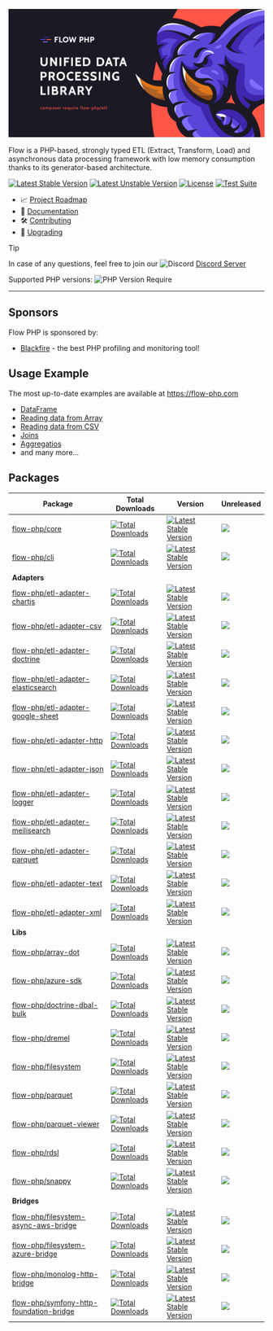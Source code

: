 ![img](/profile/flow_php_banner_02_2022.png)

Flow is a PHP-based, strongly typed ETL (Extract, Transform, Load) and asynchronous data processing framework with low memory consumption thanks to its generator-based architecture.

[![Latest Stable Version](https://poser.pugx.org/flow-php/flow/v)](https://packagist.org/packages/flow-php/flow)
[![Latest Unstable Version](https://poser.pugx.org/flow-php/flow/v/unstable)](https://packagist.org/packages/flow-php/flow)
[![License](https://poser.pugx.org/flow-php/flow/license)](https://packagist.org/packages/flow-php/flow)
[![Test Suite](https://github.com/flow-php/flow/actions/workflows/test-suite.yml/badge.svg?branch=1.x)](https://github.com/flow-php/flow/actions/workflows/test-suite.yml)

- 📈 [Project Roadmap](https://github.com/orgs/flow-php/projects/1)
- 📜 [Documentation](https://flow-php.comhttps://flow-php.com/documentation/)
- 🛠️ [Contributing](https://github.com/flow-php/flow/blob/1.xhttps://flow-php.com/documentation/contributing.md)
- 🚧 [Upgrading](https://github.com/flow-php/flow/blob/1.x/UPGRADE.md)


> [!TIP]
> In case of any questions, feel free to join our <img src="https://cdn.prod.website-files.com/6257adef93867e50d84d30e2/636e0a69f118df70ad7828d4_icon_clyde_blurple_RGB.svg" width="16px" height="16px" alt="Discord"> [Discord Server](https://discord.gg/5dNXfQyACW)

Supported PHP versions: ![PHP Version Require](https://poser.pugx.org/flow-php/flow/require/php)

---

## Sponsors 

Flow PHP is sponsored by: 

- [Blackfire](https://blackfire.io/) - the best PHP profiling and monitoring tool!
  
## Usage Example

The most up-to-date examples are available at https://flow-php.com 

- [DataFrame](https://flow-php.comhttps://flow-php.com/documentation/example/data_frame/data_frame/#example)
- [Reading data from Array](https://flow-php.comhttps://flow-php.com/documentation/example/data_reading/array/#example)
- [Reading data from CSV](https://flow-php.comhttps://flow-php.com/documentation/example/data_reading/csv/#example)
- [Joins](https://flow-php.comhttps://flow-php.com/documentation/example/join/join/#example)
- [Aggregatios](https://flow-php.comhttps://flow-php.com/documentation/example/aggregations/group_by/#example)
- and many more...

## Packages


| Package                                                                                                        | Total Downloads                                                                                                                                                        | Version                                                                                                                                                                     | Unreleased                                                                                                                                                                   |
|----------------------------------------------------------------------------------------------------------------|------------------------------------------------------------------------------------------------------------------------------------------------------------------------|-----------------------------------------------------------------------------------------------------------------------------------------------------------------------------|------------------------------------------------------------------------------------------------------------------------------------------------------------------------------|
| [flow-php/core](https://flow-php.com/documentation/components/core/core)                                                        | [![Total Downloads](https://poser.pugx.org/flow-php/etl/downloads)](https://packagist.org/packages/flow-php/etl)                                                       | [![Latest Stable Version](https://poser.pugx.org/flow-php/etl/v/stable)](https://packagist.org/packages/flow-php/etl)                                                       | [![](https://flow-php.github.io/commits-since-release-counter/flow-php/etl.svg)](https://github.com/flow-php/etl/tags)                                                       |
| [flow-php/cli](https://flow-php.com/documentation/components/cli/docs)                                                          | [![Total Downloads](https://poser.pugx.org/flow-php/cli/downloads)](https://packagist.org/packages/flow-php/cli)                                                       | [![Latest Stable Version](https://poser.pugx.org/flow-php/cli/v/stable)](https://packagist.org/packages/flow-php/cli)                                                       | [![](https://flow-php.github.io/commits-since-release-counter/flow-php/cli.svg)](https://github.com/flow-php/cli/tags)                                                       |
| **Adapters**                                                                                                   |                                                                                                                                                                        |                                                                                                                                                                             |                                                                                                                                                                              |
| [flow-php/etl-adapter-chartjs](https://flow-php.com/documentation/components/adapters/chartjs)                                  | [![Total Downloads](https://poser.pugx.org/flow-php/etl-adapter-chartjs/downloads)](https://packagist.org/packages/flow-php/etl-adapter-chartjs)                       | [![Latest Stable Version](https://poser.pugx.org/flow-php/etl-adapter-chartjs/v/stable)](https://packagist.org/packages/flow-php/etl-adapter-chartjs)                       | [![](https://flow-php.github.io/commits-since-release-counter/flow-php/etl-adapter-chartjs.svg)](https://github.com/flow-php/etl-adapter-chartjs/tags)                       |
| [flow-php/etl-adapter-csv](https://flow-php.com/documentation/components/adapters/csv)                                          | [![Total Downloads](https://poser.pugx.org/flow-php/etl-adapter-csv/downloads)](https://packagist.org/packages/flow-php/etl-adapter-csv)                               | [![Latest Stable Version](https://poser.pugx.org/flow-php/etl-adapter-csv/v/stable)](https://packagist.org/packages/flow-php/etl-adapter-csv)                               | [![](https://flow-php.github.io/commits-since-release-counter/flow-php/etl-adapter-csv.svg)](https://github.com/flow-php/etl-adapter-csv/tags)                               |
| [flow-php/etl-adapter-doctrine](https://flow-php.com/documentation/components/adapters/doctrine)                                | [![Total Downloads](https://poser.pugx.org/flow-php/etl-adapter-doctrine/downloads)](https://packagist.org/packages/flow-php/etl-adapter-doctrine)                     | [![Latest Stable Version](https://poser.pugx.org/flow-php/etl-adapter-doctrine/v/stable)](https://packagist.org/packages/flow-php/etl-adapter-doctrine)                     | [![](https://flow-php.github.io/commits-since-release-counter/flow-php/etl-adapter-csv.svg)](https://github.com/flow-php/etl-adapter-csv/tags)                               |
| [flow-php/etl-adapter-elasticsearch](https://flow-php.com/documentation/components/adapters/elasticsearch)                      | [![Total Downloads](https://poser.pugx.org/flow-php/etl-adapter-elasticsearch/downloads)](https://packagist.org/packages/flow-php/etl-adapter-elasticsearch)           | [![Latest Stable Version](https://poser.pugx.org/flow-php/etl-adapter-elasticsearch/v/stable)](https://packagist.org/packages/flow-php/etl-adapter-elasticsearch)           | [![](https://flow-php.github.io/commits-since-release-counter/flow-php/etl-adapter-elasticsearch.svg)](https://github.com/flow-php/etl-adapter-elasticsearch/tags)           |
| [flow-php/etl-adapter-google-sheet](https://flow-php.com/documentation/components/adapters/google-sheet)                        | [![Total Downloads](https://poser.pugx.org/flow-php/etl-adapter-google-sheet/downloads)](https://packagist.org/packages/flow-php/etl-adapter-google-sheet)             | [![Latest Stable Version](https://poser.pugx.org/flow-php/etl-adapter-google-sheet/v/stable)](https://packagist.org/packages/flow-php/etl-adapter-google-sheet)             | [![](https://flow-php.github.io/commits-since-release-counter/flow-php/etl-adapter-google-sheet.svg)](https://github.com/flow-php/etl-adapter-google-sheet/tags)             |
| [flow-php/etl-adapter-http](https://flow-php.com/documentation/components/adapters/http)                                        | [![Total Downloads](https://poser.pugx.org/flow-php/etl-adapter-http/downloads)](https://packagist.org/packages/flow-php/etl-adapter-http)                             | [![Latest Stable Version](https://poser.pugx.org/flow-php/etl-adapter-http/v/stable)](https://packagist.org/packages/flow-php/etl-adapter-http)                             | [![](https://flow-php.github.io/commits-since-release-counter/flow-php/etl-adapter-http.svg)](https://github.com/flow-php/etl-adapter-http/tags)                             |
| [flow-php/etl-adapter-json](https://flow-php.com/documentation/components/adapters/json)                                        | [![Total Downloads](https://poser.pugx.org/flow-php/etl-adapter-json/downloads)](https://packagist.org/packages/flow-php/etl-adapter-json)                             | [![Latest Stable Version](https://poser.pugx.org/flow-php/etl-adapter-json/v/stable)](https://packagist.org/packages/flow-php/etl-adapter-json)                             | [![](https://flow-php.github.io/commits-since-release-counter/flow-php/etl-adapter-json.svg)](https://github.com/flow-php/etl-adapter-json/tags)                             |
| [flow-php/etl-adapter-logger](https://flow-php.com/documentation/components/adapters/logger)                                    | [![Total Downloads](https://poser.pugx.org/flow-php/etl-adapter-logger/downloads)](https://packagist.org/packages/flow-php/etl-adapter-logger)                         | [![Latest Stable Version](https://poser.pugx.org/flow-php/etl-adapter-logger/v/stable)](https://packagist.org/packages/flow-php/etl-adapter-logger)                         | [![](https://flow-php.github.io/commits-since-release-counter/flow-php/etl-adapter-meilisearch.svg)](https://github.com/flow-php/etl-adapter-meilisearch/tags)               |
| [flow-php/etl-adapter-meilisearch](https://flow-php.com/documentation/components/adapters/meilisearch)                          | [![Total Downloads](https://poser.pugx.org/flow-php/etl-adapter-meilisearch/downloads)](https://packagist.org/packages/flow-php/etl-adapter-meilisearch)               | [![Latest Stable Version](https://poser.pugx.org/flow-php/etl-adapter-meilisearch/v/stable)](https://packagist.org/packages/flow-php/etl-adapter-meilisearch)               | [![](https://flow-php.github.io/commits-since-release-counter/flow-php/etl-adapter-meilisearch.svg)](https://github.com/flow-php/etl-adapter-meilisearch/tags)               |
| [flow-php/etl-adapter-parquet](https://flow-php.com/documentation/components/adapters/parquet)                                  | [![Total Downloads](https://poser.pugx.org/flow-php/etl-adapter-parquet/downloads)](https://packagist.org/packages/flow-php/etl-adapter-parquet)                       | [![Latest Stable Version](https://poser.pugx.org/flow-php/etl-adapter-parquet/v/stable)](https://packagist.org/packages/flow-php/etl-adapter-parquet)                       | [![](https://flow-php.github.io/commits-since-release-counter/flow-php/etl-adapter-parquet.svg)](https://github.com/flow-php/etl-adapter-parquet/tags)                       |
| [flow-php/etl-adapter-text](https://flow-php.com/documentation/components/adapters/text)                                        | [![Total Downloads](https://poser.pugx.org/flow-php/etl-adapter-text/downloads)](https://packagist.org/packages/flow-php/etl-adapter-text)                             | [![Latest Stable Version](https://poser.pugx.org/flow-php/etl-adapter-text/v/stable)](https://packagist.org/packages/flow-php/etl-adapter-text)                             | [![](https://flow-php.github.io/commits-since-release-counter/flow-php/etl-adapter-text.svg)](https://github.com/flow-php/etl-adapter-text/tags)                             |
| [flow-php/etl-adapter-xml](https://flow-php.com/documentation/components/adapters/xml)                                          | [![Total Downloads](https://poser.pugx.org/flow-php/etl-adapter-xml/downloads)](https://packagist.org/packages/flow-php/etl-adapter-xml)                               | [![Latest Stable Version](https://poser.pugx.org/flow-php/etl-adapter-xml/v/stable)](https://packagist.org/packages/flow-php/etl-adapter-xml)                               | [![](https://flow-php.github.io/commits-since-release-counter/flow-php/etl-adapter-xml.svg)](https://github.com/flow-php/etl-adapter-xml/tags)                               |
| **Libs**                                                                                                       |                                                                                                                                                                        |                                                                                                                                                                             |                                                                                                                                                                              |
| [flow-php/array-dot](https://flow-php.com/documentation/components/libs/array-dot)                                              | [![Total Downloads](https://poser.pugx.org/flow-php/array-dot/downloads)](https://packagist.org/packages/flow-php/array-dot)                                           | [![Latest Stable Version](https://poser.pugx.org/flow-php/array-dot/v/stable)](https://packagist.org/packages/flow-php/array-dot)                                           | [![](https://flow-php.github.io/commits-since-release-counter/flow-php/array-dot.svg)](https://github.com/flow-php/array-dot/tags)                                           |
| [flow-php/azure-sdk](https://flow-php.com/documentation/components/libs/azure-sdk)                                              | [![Total Downloads](https://poser.pugx.org/flow-php/azure-sdk/downloads)](https://packagist.org/packages/flow-php/azure-sdk)                                           | [![Latest Stable Version](https://poser.pugx.org/flow-php/azure-sdk/v/stable)](https://packagist.org/packages/flow-php/azure-sdk)                                           | [![](https://flow-php.github.io/commits-since-release-counter/flow-php/azure-sdk.svg)](https://github.com/flow-php/azure-sdk/tags)                                           |
| [flow-php/doctrine-dbal-bulk](https://flow-php.com/documentation/components/libs/doctrine-dbal-bulk)                            | [![Total Downloads](https://poser.pugx.org/flow-php/doctrine-dbal-bulk/downloads)](https://packagist.org/packages/flow-php/doctrine-dbal-bulk)                         | [![Latest Stable Version](https://poser.pugx.org/flow-php/doctrine-dbal-bulk/v/stable)](https://packagist.org/packages/flow-php/doctrine-dbal-bulk)                         | [![](https://flow-php.github.io/commits-since-release-counter/flow-php/doctrine-dbal-bulk.svg)](https://github.com/flow-php/doctrine-dbal-bulk/tags)                         |
| [flow-php/dremel](https://flow-php.com/documentation/components/libs/dremel)                                                    | [![Total Downloads](https://poser.pugx.org/flow-php/dremel/downloads)](https://packagist.org/packages/flow-php/dremel)                                                 | [![Latest Stable Version](https://poser.pugx.org/flow-php/dremel/v/stable)](https://packagist.org/packages/flow-php/dremel)                                                 | [![](https://flow-php.github.io/commits-since-release-counter/flow-php/dremel.svg)](https://github.com/flow-php/dremel/tags)                                                 |
| [flow-php/filesystem](https://flow-php.com/documentation/components/libs/filesystem)                                            | [![Total Downloads](https://poser.pugx.org/flow-php/filesystem/downloads)](https://packagist.org/packages/flow-php/filesystem)                                         | [![Latest Stable Version](https://poser.pugx.org/flow-php/filesystem/v/stable)](https://packagist.org/packages/flow-php/filesystem)                                         | [![](https://flow-php.github.io/commits-since-release-counter/flow-php/filesystem.svg)](https://github.com/flow-php/filesystem/tags)                                         |
| [flow-php/parquet](https://flow-php.com/documentation/components/libs/parquet)                                                  | [![Total Downloads](https://poser.pugx.org/flow-php/parquet/downloads)](https://packagist.org/packages/flow-php/parquet)                                               | [![Latest Stable Version](https://poser.pugx.org/flow-php/parquet/v/stable)](https://packagist.org/packages/flow-php/parquet)                                               | [![](https://flow-php.github.io/commits-since-release-counter/flow-php/parquet.svg)](https://github.com/flow-php/parquet/tags)                                               |
| [flow-php/parquet-viewer](https://flow-php.com/documentation/components/libs/parquet-viewer)                                    | [![Total Downloads](https://poser.pugx.org/flow-php/parquet-viewer/downloads)](https://packagist.org/packages/flow-php/parquet-viewer)                                 | [![Latest Stable Version](https://poser.pugx.org/flow-php/parquet-viewer/v/stable)](https://packagist.org/packages/flow-php/parquet-viewer)                                 | [![](https://flow-php.github.io/commits-since-release-counter/flow-php/parquet-viewer.svg)](https://github.com/flow-php/parquet-viewer/tags)                                 |
| [flow-php/rdsl](https://flow-php.com/documentation/components/libs/rdsl)                                                        | [![Total Downloads](https://poser.pugx.org/flow-php/rdsl/downloads)](https://packagist.org/packages/flow-php/rdsl)                                                     | [![Latest Stable Version](https://poser.pugx.org/flow-php/rdsl/v/stable)](https://packagist.org/packages/flow-php/rdsl)                                                     | [![](https://flow-php.github.io/commits-since-release-counter/flow-php/rdsl.svg)](https://github.com/flow-php/rdsl/tags)                                                     |
| [flow-php/snappy](https://flow-php.com/documentation/components/libs/snappy)                                                    | [![Total Downloads](https://poser.pugx.org/flow-php/snappy/downloads)](https://packagist.org/packages/flow-php/snappy)                                                 | [![Latest Stable Version](https://poser.pugx.org/flow-php/snappy/v/stable)](https://packagist.org/packages/flow-php/snappy)                                                 | [![](https://flow-php.github.io/commits-since-release-counter/flow-php/snappy.svg)](https://github.com/flow-php/snappy/tags)                                                 |
| **Bridges**                                                                                                    |                                                                                                                                                                        |                                                                                                                                                                             |                                                                                                                                                                              |
| [flow-php/filesystem-async-aws-bridge](https://flow-php.com/documentation/components/bridges/filesystem-async-aws-bridge)       | [![Total Downloads](https://poser.pugx.org/flow-php/filesystem-async-aws-bridge/downloads)](https://packagist.org/packages/flow-php/filesystem-async-aws-bridge)       | [![Latest Stable Version](https://poser.pugx.org/flow-php/filesystem-async-aws-bridge/v/stable)](https://packagist.org/packages/flow-php/filesystem-async-aws-bridge)       | [![](https://flow-php.github.io/commits-since-release-counter/flow-php/filesystem-async-aws-bridge.svg)](https://github.com/flow-php/filesystem-async-aws-bridge/tags)       |
| [flow-php/filesystem-azure-bridge](https://flow-php.com/documentation/components/bridges/filesystem-azure-bridge)               | [![Total Downloads](https://poser.pugx.org/flow-php/filesystem-azure-bridge/downloads)](https://packagist.org/packages/flow-php/filesystem-azure-bridge)               | [![Latest Stable Version](https://poser.pugx.org/flow-php/filesystem-azure-bridge/v/stable)](https://packagist.org/packages/flow-php/filesystem-azure-bridge)               | [![](https://flow-php.github.io/commits-since-release-counter/flow-php/filesystem-azure-bridge.svg)](https://github.com/flow-php/filesystem-azure-bridge/tags)               |
| [flow-php/monolog-http-bridge](https://flow-php.com/documentation/components/bridges/monolog-http-bridge)                       | [![Total Downloads](https://poser.pugx.org/flow-php/monolog-http-bridge/downloads)](https://packagist.org/packages/flow-php/monolog-http-bridge)                       | [![Latest Stable Version](https://poser.pugx.org/flow-php/monolog-http-bridge/v/stable)](https://packagist.org/packages/flow-php/monolog-http-bridge)                       | [![](https://flow-php.github.io/commits-since-release-counter/flow-php/monolog-http-bridge.svg)](https://github.com/flow-php/monolog-http-bridge/tags)                       |
| [flow-php/symfony-http-foundation-bridge](https://flow-php.com/documentation/components/bridges/symfony-http-foundation-bridge) | [![Total Downloads](https://poser.pugx.org/flow-php/symfony-http-foundation-bridge/downloads)](https://packagist.org/packages/flow-php/symfony-http-foundation-bridge) | [![Latest Stable Version](https://poser.pugx.org/flow-php/symfony-http-foundation-bridge/v/stable)](https://packagist.org/packages/flow-php/symfony-http-foundation-bridge) | [![](https://flow-php.github.io/commits-since-release-counter/flow-php/symfony-http-foundation-bridge.svg)](https://github.com/flow-php/symfony-http-foundation-bridge/tags) |
 
